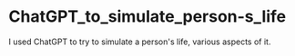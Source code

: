 # ChatGPT_to_simulate_person-s_life
I used ChatGPT to try to simulate a person's life, various aspects of it. 
